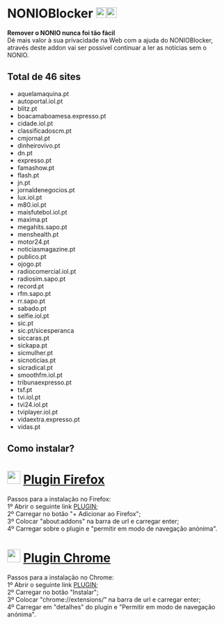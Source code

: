 # NONIOBlocker <img src="https://raw.githubusercontent.com/alrra/browser-logos/master/src/chrome/chrome_48x48.png" width="24"/><img src="https://raw.githubusercontent.com/alrra/browser-logos/master/src/firefox/firefox_48x48.png" width="24"/>

**Remover o NONIO nunca foi tão fácil**
<br>Dê mais valor à sua privacidade na Web com a ajuda do NONIOBlocker, através deste addon vai ser possível continuar a ler as notícias sem o NONIO.

## Total de 46 sites

* aquelamaquina.pt
* autoportal.iol.pt
* blitz.pt
* boacamaboamesa.expresso.pt
* cidade.iol.pt
* classificadoscm.pt
* cmjornal.pt
* dinheirovivo.pt
* dn.pt
* expresso.pt
* famashow.pt
* flash.pt
* jn.pt
* jornaldenegocios.pt
* lux.iol.pt
* m80.iol.pt
* maisfutebol.iol.pt
* maxima.pt
* megahits.sapo.pt
* menshealth.pt
* motor24.pt
* noticiasmagazine.pt
* publico.pt
* ojogo.pt
* radiocomercial.iol.pt
* radiosim.sapo.pt
* record.pt
* rfm.sapo.pt
* rr.sapo.pt
* sabado.pt
* selfie.iol.pt
* sic.pt
* sic.pt/sicesperanca
* siccaras.pt
* sickapa.pt
* sicmulher.pt
* sicnoticias.pt
* sicradical.pt
* smoothfm.iol.pt
* tribunaexpresso.pt
* tsf.pt
* tvi.iol.pt
* tvi24.iol.pt
* tviplayer.iol.pt
* vidaextra.expresso.pt
* vidas.pt

## Como instalar?

# <img src="https://raw.githubusercontent.com/alrra/browser-logos/master/src/firefox/firefox_48x48.png" width="30"/> <a href="https://addons.mozilla.org/pt-PT/firefox/addon/nonioblocker/">Plugin Firefox</a>
Passos para a instalação no Firefox:
<br>1º Abrir o seguinte link <a href="https://addons.mozilla.org/pt-PT/firefox/addon/nonioblocker/">PLUGIN</a>;
<br>2º Carregar no botão "+ Adicionar ao Firefox";
<br>3º Colocar "about:addons" na barra de url e carregar enter;
<br>4º Carregar sobre o plugin e "permitir em modo de navegação anónima".

# <img src="https://raw.githubusercontent.com/alrra/browser-logos/master/src/chrome/chrome_48x48.png" width="30"/> <a href="https://chrome.google.com/webstore/detail/nonioblocker-remove-o-pop/mgjhmbdcblaeiplecddckgalpiceoiaj">Plugin Chrome</a>
Passos para a instalação no Chrome:
<br>1º Abrir o seguinte link <a href="https://chrome.google.com/webstore/detail/nonioblocker-remove-o-pop/mgjhmbdcblaeiplecddckgalpiceoiaj">PLUGIN</a>;
<br>2º Carregar no botão "Instalar";
<br>3º Colocar "chrome://extensions/" na barra de url e carregar enter;
<br>4º Carregar em "detalhes" do plugin e "Permitir em modo de navegação anónima".
